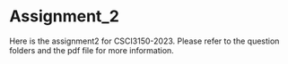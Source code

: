 # Assignment_2
Here is the assignment2 for CSCI3150-2023. Please refer to the question folders and the pdf file for more information.
